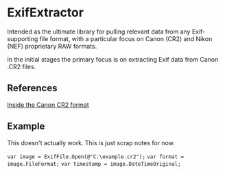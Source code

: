 ExifExtractor
=============

Intended as the ultimate library for pulling relevant data from any Exif-supporting file format, with a particular focus on Canon (CR2) and Nikon (NEF) proprietary RAW formats.

In the initial stages the primary focus is on extracting Exif data from Canon .CR2 files.

References
----------

[Inside the Canon CR2 format](http://lclevy.free.fr/cr2/)

Example
-------

This doesn't actually work. This is just scrap notes for now.

`var image = ExifFile.Open(@"C:\example.cr2");`
`var format = image.FileFormat;`
`var timestamp = image.DateTimeOriginal;`

